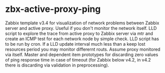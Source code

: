 # zbx-active-proxy-ping
Zabbix template v3.4 for visualization of network problems between Zabbix server and active proxy. Useful if you don't monitor the network itself.
LLD script to explore the trace from active proxy to Zabbix server via mtr and create an ICMP test for each network node by simple check. 
LLD script has to be run by cron. If a LLD update interval much less than a keep lost resources period you may monitor differernt routs. 
Assume proxy monitored via itself.
Master and dependent item prototypes for discarding zero values of ping response time in case of timeout (for Zabbix below v4.2, in v4.2 there is discarding via validation in preprocessing).
